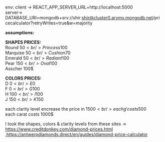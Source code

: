 env: client -> REACT_APP_SERVER_URL=http://localhost:5000 <br />
server-> DATABASE_URI=mongodb+srv://shir:shir@cluster0.arvmv.mongodb.net/pricecalculator?retryWrites=true&w=majority

**assumptions:**

**SHAPES PRICES:<br />**
Round 50$<br />
Princess 100$<br />
Marquise 50$<br />
Cushion 70$<br />
Emerald 50$<br />
Radiant 100$<br />
Pear 150$<br />
Oval 100$<br />
Asscher 100$<br />

**COLORS PRICES:<br />**
D 0$<br />
E 0$<br />
F 0$<br />
G 100$<br />
H 100$<br />
I 100$<br />
J 150$<br />
K 150$<br />

each clarity level encrease the price in 1500$<br />
each g' costs 500$<br />
each carat costs 1000$<br />


I took the shapes, colors & clarity levels from these sites -> https://www.creditdonkey.com/diamond-prices.html ,https://antwerpdiamonds.direct/en/guides/diamond-price-calculator


